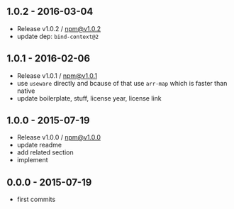 

## 1.0.2 - 2016-03-04
- Release v1.0.2 / npm@v1.0.2
- update dep: `bind-context@2`

## 1.0.1 - 2016-02-06
- Release v1.0.1 / npm@v1.0.1
- use `useware` directly and bcause of that use `arr-map` which is faster than native
- update boilerplate, stuff, license year, license link

## 1.0.0 - 2015-07-19
- Release v1.0.0 / npm@v1.0.0
- update readme
- add related section
- implement

## 0.0.0 - 2015-07-19
- first commits